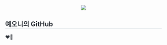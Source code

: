 <div align= "center">
    <img src="https://capsule-render.vercel.app/api?type=cylinder&color=0:ffdad8,100:&height=120&text=@wjd12dnjs&animation=fadeIn&fontColor=ffffff&fontSize=70" />
    </div>
    <div style="text-align: left;"> 
    <h2 style="border-bottom: 1px solid #d8dee4; color: #282d33;"> 예오니의 GitHub </h2>  
    <div style="font-weight: 700; font-size: 15px; text-align: left; color: #282d33;"> ❤️‍🔥 </div> 
    </div>
    
